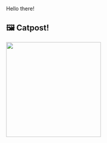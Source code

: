 Hello there!



## 🖼️ Catpost!

<sub>
    <img src="https://cdn2.thecatapi.com/images/b6o.jpg" height="256">
</sub>

